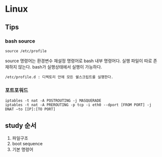 # Linux
## Tips
### bash source
```
source /etc/profile
```
source 명령어는 환경변수 재설정 명령어로 bash 내부 명령어다. 실행 파일이 따로 존재하지 않는다. bash가 실행상태에서 실행이 가능하다.
```
/etc/profile.d : 디렉토리 안에 모든 쉘스크립트를 실행한다. 
```
### 포트포워드
```
iptables -t nat -A POSTROUTING -j MASQUERADE 
iptables -t nat -A PREROUTING -p tcp -i eth0 --dport [FROM PORT] -j DNAT —to [IP]:[TO PORT] 
```


## study 순서
1. 파일구조
1. boot sequence 
1. 기본 명령어 
